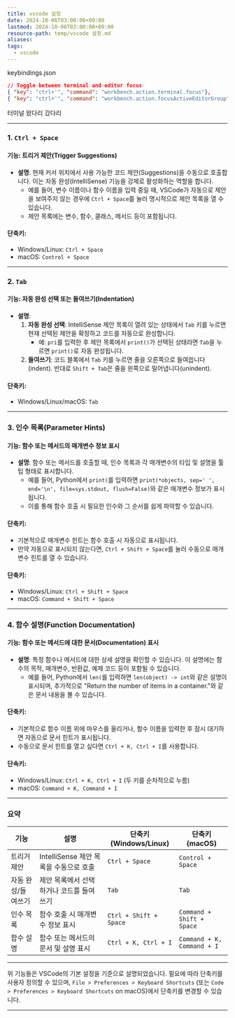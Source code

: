 ```yaml
---
title: vscode 설정
date: 2024-10-06T03:00:00+09:00
lastmod: 2024-10-06T03:00:00+09:00
resource-path: temp/vscode 설정.md
aliases: 
tags:
  - vscode
---
```

keybindings.json
```json
// Toggle between terminal and editor focus
{ "key": "ctrl+'", "command": "workbench.action.terminal.focus"},
{ "key": "ctrl+'", "command": "workbench.action.focusActiveEditorGroup", "when": "terminalFocus"}
```
터미널 왔다리 갔다리





---
### 1. **`Ctrl + Space`**
#### **기능: 트리거 제안(Trigger Suggestions)**  
- **설명**: 현재 커서 위치에서 사용 가능한 코드 제안(Suggestions)을 수동으로 호출합니다. 이는 자동 완성(IntelliSense) 기능을 강제로 활성화하는 역할을 합니다.  
  - 예를 들어, 변수 이름이나 함수 이름을 입력 중일 때, VSCode가 자동으로 제안을 보여주지 않는 경우에 `Ctrl + Space`를 눌러 명시적으로 제안 목록을 열 수 있습니다.
  - 제안 목록에는 변수, 함수, 클래스, 메서드 등이 포함됩니다.

#### **단축키**:
- Windows/Linux: `Ctrl + Space`
- macOS: `Control + Space`

---

### 2. **`Tab`**
#### **기능: 자동 완성 선택 또는 들여쓰기(Indentation)**  
- **설명**: 
  1. **자동 완성 선택**: IntelliSense 제안 목록이 열려 있는 상태에서 `Tab` 키를 누르면 현재 선택된 제안을 확정하고 코드를 자동으로 완성합니다.  
     - 예: `pri`를 입력한 후 제안 목록에서 `print()`가 선택된 상태라면 `Tab`을 누르면 `print()`로 자동 완성됩니다.
  2. **들여쓰기**: 코드 블록에서 `Tab` 키를 누르면 줄을 오른쪽으로 들여씁니다(indent). 반대로 `Shift + Tab`은 줄을 왼쪽으로 밀어냅니다(unindent).

#### **단축키**:
- Windows/Linux/macOS: `Tab`

---

### 3. **인수 목록(Parameter Hints)**
#### **기능: 함수 또는 메서드의 매개변수 정보 표시**  
- **설명**: 함수 또는 메서드를 호출할 때, 인수 목록과 각 매개변수의 타입 및 설명을 툴팁 형태로 표시합니다.  
  - 예를 들어, Python에서 `print(`를 입력하면 `print(*objects, sep=' ', end='\n', file=sys.stdout, flush=False)`와 같은 매개변수 정보가 표시됩니다.
  - 이를 통해 함수 호출 시 필요한 인수와 그 순서를 쉽게 파악할 수 있습니다.

#### **단축키**:
- 기본적으로 매개변수 힌트는 함수 호출 시 자동으로 표시됩니다.
- 만약 자동으로 표시되지 않는다면, `Ctrl + Shift + Space`를 눌러 수동으로 매개변수 힌트를 열 수 있습니다.

#### **단축키**:
- Windows/Linux: `Ctrl + Shift + Space`
- macOS: `Command + Shift + Space`

---

### 4. **함수 설명(Function Documentation)**
#### **기능: 함수 또는 메서드에 대한 문서(Documentation) 표시**  
- **설명**: 특정 함수나 메서드에 대한 상세 설명을 확인할 수 있습니다. 이 설명에는 함수의 목적, 매개변수, 반환값, 예제 코드 등이 포함될 수 있습니다.  
  - 예를 들어, Python에서 `len(`를 입력하면 `len(object) -> int`와 같은 설명이 표시되며, 추가적으로 "Return the number of items in a container."와 같은 문서 내용을 볼 수 있습니다.

#### **단축키**:
- 기본적으로 함수 이름 위에 마우스를 올리거나, 함수 이름을 입력한 후 잠시 대기하면 자동으로 문서 힌트가 표시됩니다.
- 수동으로 문서 힌트를 열고 싶다면 `Ctrl + K, Ctrl + I`를 사용합니다.

#### **단속키**:
- Windows/Linux: `Ctrl + K, Ctrl + I` (두 키를 순차적으로 누름)
- macOS: `Command + K, Command + I`

---

### 요약
| 기능               | 설명                                                                 | 단축키 (Windows/Linux) | 단축키 (macOS)          |
|--------------------|----------------------------------------------------------------------|------------------------|-------------------------|
| 트리거 제안        | IntelliSense 제안 목록을 수동으로 호출                              | `Ctrl + Space`         | `Control + Space`       |
| 자동 완성/들여쓰기 | 제안 목록에서 선택하거나 코드를 들여쓰기                           | `Tab`                  | `Tab`                   |
| 인수 목록          | 함수 호출 시 매개변수 정보 표시                                     | `Ctrl + Shift + Space` | `Command + Shift + Space` |
| 함수 설명          | 함수 또는 메서드의 문서 및 설명 표시                                | `Ctrl + K, Ctrl + I`   | `Command + K, Command + I` |

---

위 기능들은 VSCode의 기본 설정을 기준으로 설명되었습니다. 필요에 따라 단축키를 사용자 정의할 수 있으며, `File > Preferences > Keyboard Shortcuts` (또는 `Code > Preferences > Keyboard Shortcuts` on macOS)에서 단축키를 변경할 수 있습니다.

---


